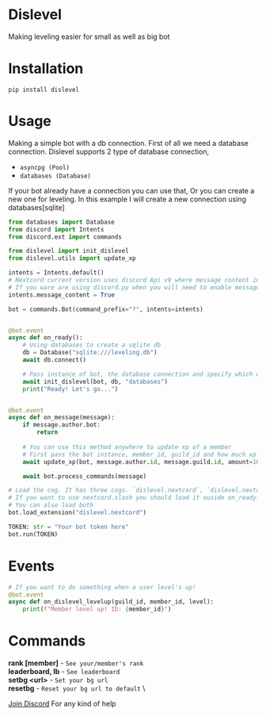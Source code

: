 # Dislevel
Making leveling easier for small as well as big bot

# Installation
`pip install dislevel`

# Usage

Making a simple bot with a db connection. First of all we need a database connection. Dislevel supports 2 type of database connection, 
- `asyncpg (Pool)`
- `databases (Database)`

If your bot already have a connection you can use that, Or you can create a new one for leveling. In this example I will create a new connection using databases[sqlite]


```py
from databases import Database
from discord import Intents
from discord.ext import commands

from dislevel import init_dislevel
from dislevel.utils import update_xp

intents = Intents.default()
# Nextcord current version uses discord Api v9 where message content intent is not enforced. 
# If you ware are using discord.py when you will need to enable message_content intent manually as shown below
intents.message_content = True

bot = commands.Bot(command_prefix="?", intents=intents)


@bot.event
async def on_ready():
    # Using databases to create a sqlite db
    db = Database("sqlite:///leveling.db")
    await db.connect()

    # Pass instance of bot, the database connection and specify which driver to use. In this case we are using databases so we passed that
    await init_dislevel(bot, db, "databases")
    print("Ready! Let's go...")


@bot.event
async def on_message(message):
    if message.author.bot:
        return
    
    # You can use this method anywhere to update xp of a member
    # First pass the bot instance, member_id, guild_id and how much xp to be added.
    await update_xp(bot, message.author.id, message.guild.id, amount=10)

    await bot.process_commands(message)

# Load the cog. It has three cogs. `dislevel.nextcord`, `dislevel.nextcord.slash`, `dislevel.discord`
# If you want to use nextcord.slash you should load it ouside on_ready. Otherwise you can load it inside on_ready
# You can also load both
bot.load_extension("dislevel.nextcord")

TOKEN: str = "Your bot token here"
bot.run(TOKEN)
```

# Events
```py
# If you want to do something when a user level's up!
@bot.event
async def on_dislevel_levelup(guild_id, member_id, level):
    print(f"Member level up! ID: {member_id}")
````

# Commands

**rank [member]** - `See your/member's rank` \
**leaderboard, lb** - `See leaderboard` \
**setbg \<url\>** - `Set your bg url` \
**resetbg** - `Reset your bg url to default` \

[Join Discord](https://discord.gg/7SaE8v2) For any kind of help